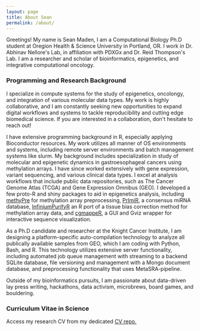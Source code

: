 ```yaml
---
layout: page
title: About Sean
permalink: /about/
---
```


Greetings! My name is Sean Maden, I am a Computational Biology Ph.D student at Oregion Health & Science University in Portland, OR. I work in Dr. Abhinav Nellore's Lab, in affiliation with PDXGx and Dr. Reid Thompson's Lab. I am a researcher and scholar of bioinformatics, epigenetics, and integrative computational oncology.

### Programming and Research Background

I specialize in compute systems for the study of epigenetics, oncolongy, and integration of various molecular data types. My work is highly collaborative, and I am constantly seeking new opportunities to expand digital workflows and systems to tackle reproducibility and cutting edge biomedical science. If you are interested in a collaboration, don't hesitate to reach out!

I have extensive programming background in R, especially applying Bioconductor resources. My work utilizes all manner of OS environments and systems, including remote server environments and batch management systems like slurm. My background includes specialization in study of molecular and epigenetic dynamics in gastroesophageal cancers using methylation arrays. I have since worked extensively with gene expression, variant sequencing, and various clinical data types. I excel at analysis workflows that include public data repositories, such as The Cancer Genome Atlas (TCGA) and Gene Expression Omnibus (GEO). I developed a few proto-R and shiny packages to aid in epigenetics analysis, including [methyPre](https://github.com/metamaden/methyPre) for methylation array preprocessing, [PrImiR](), a consensus miRNA database, [InfiniumPurifyR](https://github.com/metamaden/InfiniumPurifyR) an R port of a tissue bias correction method for methylation array data, and [cgmappeR](https://github.com/metamaden/cgmappeR), a GUI and Gviz wrapper for interactive sequence visualization. 

As a Ph.D candidate and researcher at the Knight Cancer Institute, I am designing a platform-specific auto-compilation technology to analyze all publically available samples from GEO, which I am coding with Python, Bash, and R. This technology utilizes extensive server functionality, including automated job queue management with streaming to a backend SQLite database, file versioning and management with a Mongo document database, and preprocessing functionality that uses MetaSRA-pipeline. 

Outside of my bioinformatics pursuits, I am passionate about data-driven lay press writing, hackathons, data activism, microbrews, board games, and bouldering.

### Curriculum Vitae in Science
Access my research CV from my dedicated [CV repo.](https://github.com/metamaden/CV_repo)


